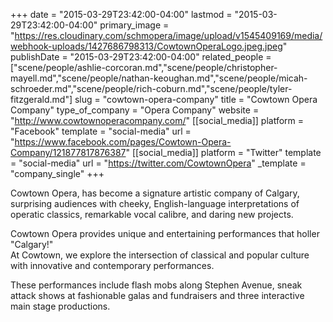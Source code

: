 +++
date = "2015-03-29T23:42:00-04:00"
lastmod = "2015-03-29T23:42:00-04:00"
primary_image = "https://res.cloudinary.com/schmopera/image/upload/v1545409169/media/webhook-uploads/1427686798313/CowtownOperaLogo.jpeg.jpeg"
publishDate = "2015-03-29T23:42:00-04:00"
related_people = ["scene/people/ashlie-corcoran.md","scene/people/christopher-mayell.md","scene/people/nathan-keoughan.md","scene/people/micah-schroeder.md","scene/people/rich-coburn.md","scene/people/tyler-fitzgerald.md"]
slug = "cowtown-opera-company"
title = "Cowtown Opera Company"
type_of_company = "Opera Company"
website = "http://www.cowtownoperacompany.com/"
[[social_media]]
platform = "Facebook"
template = "social-media"
url = "https://www.facebook.com/pages/Cowtown-Opera-Company/121877817876387"
[[social_media]]
platform = "Twitter"
template = "social-media"
url = "https://twitter.com/CowtownOpera"
_template = "company_single"
+++

<p>
	Cowtown Opera, has become a signature artistic company of Calgary, surprising audiences with cheeky, English-language interpretations of operatic classics, remarkable vocal calibre, and daring new projects.
</p>
<p>
	Cowtown Opera provides unique and entertaining performances that holler "Calgary!"<br>
	At Cowtown, we explore the intersection of classical and popular culture with innovative and contemporary performances.
</p>
<p>
	These performances include flash mobs along Stephen Avenue, sneak attack shows at fashionable galas and fundraisers and three interactive main stage productions.
</p>
